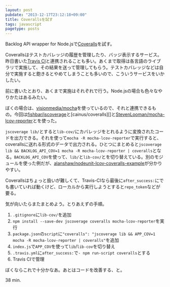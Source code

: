 ```yaml
---
layout: post
pubdate: "2013-12-17T23:12:18+09:00"
title: Coverallsを試す
tags: javascript
pagetype: posts
---
```

Backlog API wrapper for Node.jsで[Coveralls][coveralls]を試す。

Coverallsはテストカバレッジの履歴を管理したり、バッジ表示するサービス。昨日書いた[Travis CI][travis-ci]と連携されることも多い。あくまで取得は各言語のライブラリで実施して、その結果を送って管理してもらう。テストカバレッジなどは自分で実施すると飽きるとやめてしまうことも多いので、こういうサービスをいかしたい。

前に書いたとおり、あくまで実施はそれぞれで行う。Node.jsの場合も色々なやりかたはあるみたい。

ぼくの場合は、[visionmedia/mocha][]を使っているので、それと連携できるもの。今回は[fishbar/jscoverage][]と[cainus/coveralls][]と[StevenLooman/mocha-lcov-reporter][]とを使った。

`jscoverage lib/`とすると`lib-cov/`にカバレッジをとれるように変換されたコードを出力できる。それを使って`mocha -R mocha-lcov-reporter`で実行すると、coverallsに送れる形式のデータで出力される。ひとつにまとめると`jscoverage lib && BACKLOG_API_COV=1 mocha -R mocha-lcov-reporter | coveralls`となる。`BACKLOG_API_COV`を使って、`lib/`と`lib-cov/`とを切り替えている。別のモジュールを使った例だが、[alanshaw/nodeunit-lcov-coveralls-example][]が分かりやすい。

Coverallsはちょっと扱いが難しくて、Travis-CIなら最後に`after_success:`にでも書いていれば動くけど、ローカルから実行しようとすると`repo_token`などが要る。

気が向いたらまたまとめよう。とりあえずの手順。

1. `.gitignore`に`lib-cov/`を追加
2. `npm install --save-dev jscoverage coveralls mocha-lcov-reporter`を実行
3. `package.json`の`script`に`"coveralls": "jscoverage lib && APP_COV=1 mocha -R mocha-lcov-reporter | coveralls"`を追加
4. `index.js`で`APP_COV`を使って`lib`/`lib-cov`を切り替え
5. `.travis.yml`に`after_success:`で`- npm run-script coveralls`とする
6. Travis CIで管理

ぼくならこれで十分かなあ。あとはコードを改善する、と。

38 min.

[coveralls]: https://coveralls.io/
[travis-ci]: https://travis-ci.org/
[visionmedia/mocha]: https://github.com/visionmedia/mocha
[fishbar/jscoverage]: https://github.com/fishbar/jscoverage
[StevenLooman/mocha-lcov-reporter]: https://github.com/StevenLooman/mocha-lcov-reporter
[alanshaw/nodeunit-lcov-coveralls-example]: https://github.com/alanshaw/nodeunit-lcov-coveralls-example
